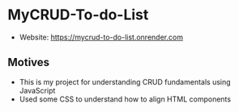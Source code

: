 # MyCRUD-To-do-List
* Website:  https://mycrud-to-do-list.onrender.com
## Motives
* This is my project for understanding CRUD fundamentals using JavaScript <br>
* Used some CSS to understand how to align HTML components
